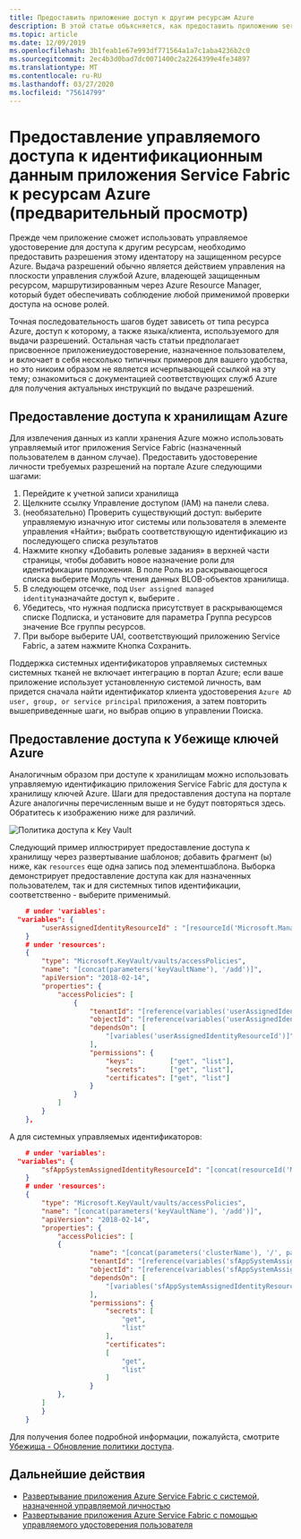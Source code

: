 ```yaml
---
title: Предоставить приложение доступ к другим ресурсам Azure
description: В этой статье объясняется, как предоставить приложению service Service Fabric с поддержкой управляемой идентификации доступ к другим ресурсам Azure, поддерживающим проверку подлинности Active Directory На основе Azure Active Directory.
ms.topic: article
ms.date: 12/09/2019
ms.openlocfilehash: 3b1feab1e67e993df771564a1a7c1aba4236b2c0
ms.sourcegitcommit: 2ec4b3d0bad7dc0071400c2a2264399e4fe34897
ms.translationtype: MT
ms.contentlocale: ru-RU
ms.lasthandoff: 03/27/2020
ms.locfileid: "75614799"
---
```

# <a name="granting-a-service-fabric-applications-managed-identity-access-to-azure-resources-preview"></a>Предоставление управляемого доступа к идентификационным данным приложения Service Fabric к ресурсам Azure (предварительный просмотр)

Прежде чем приложение сможет использовать управляемое удостоверение для доступа к другим ресурсам, необходимо предоставить разрешения этому идентатору на защищенном ресурсе Azure. Выдача разрешений обычно является действием управления на плоскости управления службой Azure, владеющей защищенным ресурсом, маршрутизированным через Azure Resource Manager, который будет обеспечивать соблюдение любой применимой проверки доступа на основе ролей.

Точная последовательность шагов будет зависеть от типа ресурса Azure, доступ к которому, а также языка/клиента, используемого для выдачи разрешений. Остальная часть статьи предполагает присвоенное приложениеудостоверение, назначенное пользователем, и включает в себя несколько типичных примеров для вашего удобства, но это никоим образом не является исчерпывающей ссылкой на эту тему; ознакомиться с документацией соответствующих служб Azure для получения актуальных инструкций по выдаче разрешений.  

## <a name="granting-access-to-azure-storage"></a>Предоставление доступа к хранилищам Azure
Для извлечения данных из капли хранения Azure можно использовать управляемый итог приложения Service Fabric (назначенный пользователем в данном случае). Предоставить удостоверение личности требуемых разрешений на портале Azure следующими шагами:

1. Перейдите к учетной записи хранилища
2. Щелкните ссылку Управление доступом (IAM) на панели слева.
3. (необязательно) Проверить существующий доступ: выберите управляемую изначную итог системы или пользователя в элементе управления «Найти»; выбрать соответствующую идентификацию из последующего списка результатов
4. Нажмите кнопку «Добавить ролевые задания» в верхней части страницы, чтобы добавить новое назначение роли для идентификации приложения.
В поле Роль из раскрывающегося списка выберите Модуль чтения данных BLOB-объектов хранилища.
5. В следующем отсечке, под `User assigned managed identity`назначайте доступ к, выберите .
6. Убедитесь, что нужная подписка присутствует в раскрывающемся списке Подписка, и установите для параметра Группа ресурсов значение Все группы ресурсов.
7. При выборе выберите UAI, соответствующий приложению Service Fabric, а затем нажмите Кнопка Сохранить.

Поддержка системных идентификаторов управляемых системных системных тканей не включает интеграцию в портал Azure; если ваше приложение использует установленную системой личность, вам придется сначала найти идентификатор клиента удостоверения `Azure AD user, group, or service principal` приложения, а затем повторить вышеприведенные шаги, но выбрав опцию в управлении Поиска.

## <a name="granting-access-to-azure-key-vault"></a>Предоставление доступа к Убежище ключей Azure
Аналогичным образом при доступе к хранилищам можно использовать управляемую идентификацию приложения Service Fabric для доступа к хранилищу ключей Azure. Шаги для предоставления доступа на портале Azure аналогичны перечисленным выше и не будут повторяться здесь. Обратитесь к изображению ниже для различий.

![Политика доступа к Key Vault](../key-vault/media/vs-secure-secret-appsettings/add-keyvault-access-policy.png)

Следующий пример иллюстрирует предоставление доступа к хранилищу через развертывание шаблонов; добавить фрагмент (ы) ниже, как `resources` еще одна запись под элементшаблона. Выборка демонстрирует предоставление доступа как для назначенных пользователем, так и для системных типов идентификации, соответственно - выберите применимый.

```json
    # under 'variables':
  "variables": {
        "userAssignedIdentityResourceId" : "[resourceId('Microsoft.ManagedIdentity/userAssignedIdentities/', parameters('userAssignedIdentityName'))]",
    }
    # under 'resources':
    {
        "type": "Microsoft.KeyVault/vaults/accessPolicies",
        "name": "[concat(parameters('keyVaultName'), '/add')]",
        "apiVersion": "2018-02-14",
        "properties": {
            "accessPolicies": [
                {
                    "tenantId": "[reference(variables('userAssignedIdentityResourceId'), '2018-11-30').tenantId]",
                    "objectId": "[reference(variables('userAssignedIdentityResourceId'), '2018-11-30').principalId]",
                    "dependsOn": [
                        "[variables('userAssignedIdentityResourceId')]"
                    ],
                    "permissions": {
                        "keys":         ["get", "list"],
                        "secrets":      ["get", "list"],
                        "certificates": ["get", "list"]
                    }
                }
            ]
        }
    },
```
А для системных управляемых идентификаторов:
```json
    # under 'variables':
  "variables": {
        "sfAppSystemAssignedIdentityResourceId": "[concat(resourceId('Microsoft.ServiceFabric/clusters/applications/', parameters('clusterName'), parameters('applicationName')), '/providers/Microsoft.ManagedIdentity/Identities/default')]"
    }
    # under 'resources':
    {
        "type": "Microsoft.KeyVault/vaults/accessPolicies",
        "name": "[concat(parameters('keyVaultName'), '/add')]",
        "apiVersion": "2018-02-14",
        "properties": {
            "accessPolicies": [
            {
                    "name": "[concat(parameters('clusterName'), '/', parameters('applicationName'))]",
                    "tenantId": "[reference(variables('sfAppSystemAssignedIdentityResourceId'), '2018-11-30').tenantId]",
                    "objectId": "[reference(variables('sfAppSystemAssignedIdentityResourceId'), '2018-11-30').principalId]",
                    "dependsOn": [
                        "[variables('sfAppSystemAssignedIdentityResourceId')]"
                    ],
                    "permissions": {
                        "secrets": [
                            "get",
                            "list"
                        ],
                        "certificates": 
                        [
                            "get", 
                            "list"
                        ]
                    }
            },
        ]
        }
    }
```

Для получения более подробной информации, пожалуйста, смотрите [Убежища - Обновление политики доступа](https://docs.microsoft.com/rest/api/keyvault/vaults/updateaccesspolicy).

## <a name="next-steps"></a>Дальнейшие действия
* [Развертывание приложения Azure Service Fabric с системой, назначенной управляемой личностью](./how-to-deploy-service-fabric-application-system-assigned-managed-identity.md)
* [Развертывание приложения Azure Service Fabric с помощью управляемого удостоверения пользователя](./how-to-deploy-service-fabric-application-user-assigned-managed-identity.md)